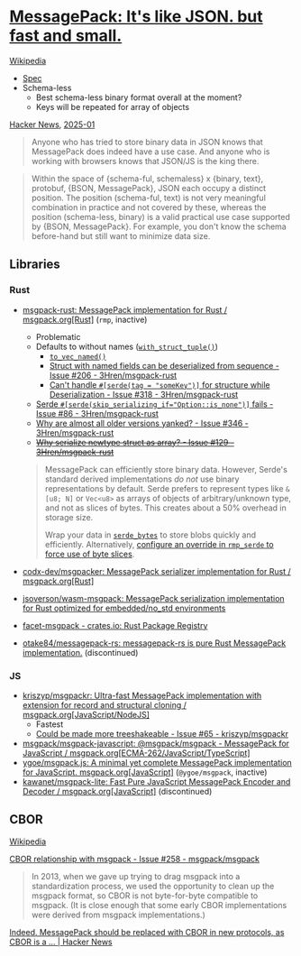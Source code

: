 # [MessagePack: It's like JSON. but fast and small.](https://msgpack.org/index.html)
[Wikipedia](https://en.wikipedia.org/wiki/MessagePack)

- [Spec](https://github.com/msgpack/msgpack/blob/master/spec.md)
- Schema-less
  - Best schema-less binary format overall at the moment?
  - Keys will be repeated for array of objects

[Hacker News](https://news.ycombinator.com/item?id=4981376), [2025-01](https://news.ycombinator.com/item?id=42663047)
> Anyone who has tried to store binary data in JSON knows that MessagePack does indeed have a use case. And anyone who is working with browsers knows that JSON/JS is the king there.

> Within the space of {schema-ful, schemaless} x {binary, text}, protobuf, {BSON, MessagePack}, JSON each occupy a distinct position. The position (schema-ful, text) is not very meaningful combination in practice and not covered by these, whereas the position (schema-less, binary) is a valid practical use case supported by {BSON, MessagePack}. For example, you don't know the schema before-hand but still want to minimize data size.

## Libraries
### Rust
- [msgpack-rust: MessagePack implementation for Rust / msgpack.org\[Rust\]](https://github.com/3Hren/msgpack-rust) (`rmp`, inactive)
  - Problematic
  - Defaults to without names ([`with_struct_tuple()`](https://docs.rs/rmp-serde/latest/rmp_serde/encode/struct.Serializer.html#method.with_struct_tuple))
    - [`to_vec_named()`](https://docs.rs/rmp-serde/latest/rmp_serde/encode/fn.to_vec_named.html)
    - [Struct with named fields can be deserialized from sequence - Issue #206 - 3Hren/msgpack-rust](https://github.com/3Hren/msgpack-rust/issues/206)
    - [Can't handle `#[serde(tag = "someKey")]` for structure while Deserialization - Issue #318 - 3Hren/msgpack-rust](https://github.com/3Hren/msgpack-rust/issues/318)
  - [Serde `#[serde(skip_serializing_if="Option::is_none")]` fails - Issue #86 - 3Hren/msgpack-rust](https://github.com/3Hren/msgpack-rust/issues/86)
  - [Why are almost all older versions yanked? - Issue #346 - 3Hren/msgpack-rust](https://github.com/3Hren/msgpack-rust/issues/346)
  - ~~[Why serialize newtype struct as array? - Issue #129 - 3Hren/msgpack-rust](https://github.com/3Hren/msgpack-rust/issues/129)~~

  > MessagePack can efficiently store binary data. However, Serde's standard derived implementations *do not* use binary representations by default. Serde prefers to represent types like `&[u8; N]` or `Vec<u8>` as arrays of objects of arbitrary/unknown type, and not as slices of bytes. This creates about a 50% overhead in storage size.
  > 
  > Wrap your data in [`serde_bytes`](https://lib.rs/crates/serde_bytes) to store blobs quickly and efficiently. Alternatively, [configure an override in `rmp_serde` to force use of byte slices](https://docs.rs/rmp-serde/latest/rmp_serde/encode/struct.Serializer.html#method.with_bytes).
- [codx-dev/msgpacker: MessagePack serializer implementation for Rust / msgpack.org\[Rust\]](https://github.com/codx-dev/msgpacker)
- [jsoverson/wasm-msgpack: MessagePack serialization implementation for Rust optimized for embedded/no\_std environments](https://github.com/jsoverson/wasm-msgpack)
- [facet-msgpack - crates.io: Rust Package Registry](https://crates.io/crates/facet-msgpack)
- [otake84/messagepack-rs: messagepack-rs is pure Rust MessagePack implementation.](https://github.com/otake84/messagepack-rs) (discontinued)

### JS
- [kriszyp/msgpackr: Ultra-fast MessagePack implementation with extension for record and structural cloning / msgpack.org\[JavaScript/NodeJS\]](https://github.com/kriszyp/msgpackr)
  - Fastest
  - [Could be made more treeshakeable - Issue #65 - kriszyp/msgpackr](https://github.com/kriszyp/msgpackr/issues/65)
- [msgpack/msgpack-javascript: @msgpack/msgpack - MessagePack for JavaScript / msgpack.org\[ECMA-262/JavaScript/TypeScript\]](https://github.com/msgpack/msgpack-javascript)
- [ygoe/msgpack.js: A minimal yet complete MessagePack implementation for JavaScript. msgpack.org\[JavaScript\]](https://github.com/ygoe/msgpack.js) (`@ygoe/msgpack`, inactive)
- [kawanet/msgpack-lite: Fast Pure JavaScript MessagePack Encoder and Decoder / msgpack.org\[JavaScript\]](https://github.com/kawanet/msgpack-lite) (discontinued)

## CBOR
[Wikipedia](https://en.wikipedia.org/wiki/CBOR)
  
[CBOR relationship with msgpack - Issue #258 - msgpack/msgpack](https://github.com/msgpack/msgpack/issues/258)
> In 2013, when we gave up trying to drag msgpack into a standardization process, we used the opportunity to clean up the msgpack format, so CBOR is not byte-for-byte compatible to msgpack. (It is close enough that some early CBOR implementations were derived from msgpack implementations.)

[Indeed. MessagePack should be replaced with CBOR in new protocols, as CBOR is a ... | Hacker News](https://news.ycombinator.com/item?id=14067747)
